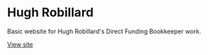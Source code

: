 # Hugh Robillard

Basic website for Hugh Robillard's Direct Funding Bookkeeper work.

[View site](https://hughrobillard.ca)
